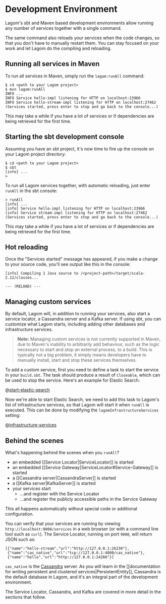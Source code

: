 # Development Environment

Lagom's sbt and Maven based development environments allow running any number of services together with a single command.

The same command also reloads your services when the code changes, so that you don't have to manually restart them. You can stay focused on your work and let Lagom do the compiling and reloading.

## Running all services in Maven

To run all services in Maven, simply run the `lagom:runAll` command:

```console
$ cd <path to your Lagom project>
$ mvn lagom:runAll
INFO ...
INFO Service hello-impl listening for HTTP on localhost:23966
INFO Service hello-stream-impl listening for HTTP on localhost:27462
(Services started, press enter to stop and go back to the console...)
```

This may take a while if you have a lot of services or if dependencies are being retrieved for the first time.

## Starting the sbt development console

Assuming you have an sbt project, it's now time to fire up the console on your Lagom project directory:

```console
$ cd <path to your Lagom project>
$ sbt
[info] ...
>
```

To run all Lagom services together, with automatic reloading, just enter `runAll` in the sbt console:

```console
> runAll
[info] ...
[info] Service hello-impl listening for HTTP on localhost:23966
[info] Service stream-impl listening for HTTP on localhost:27462
(Services started, press enter to stop and go back to the console...)
```

This may take a while if you have a lot of services or if dependencies are being retrieved for the first time.

## Hot reloading

Once the "Services started" message has appeared, if you make a change to your source code, you'll see output like this in the console:

```console
[info] Compiling 1 Java source to /<project-path>/target/scala-2.12/classes...

--- (RELOAD) ---
```

## Managing custom services

By default, Lagom will, in addition to running your services, also start a service locator, a Cassandra server and a Kafka server. If using sbt, you can customize what Lagom starts, including adding other databases and infrastructure services.

> **Note:** Managing custom services is not currently supported in Maven, due to Maven's inability to arbitrarily add behaviour, such as the logic necessary to start and stop an external process, to a build. This is typically not a big problem, it simply means developers have to manually install, start and stop these services themselves.

To add a custom service, first you need to define a task to start the service in your `build.sbt`. The task should produce a result of `Closeable`, which can be used to stop the service. Here's an example for Elastic Search:

@[start-elastic-search](code/dev-environment.sbt)

Now we're able to start Elastic Search, we need to add this task to Lagom's list of infrastructure services, so that Lagom will start it when `runAll` is executed. This can be done by modifying the `lagomInfrastructureServices` setting:

@[infrastructure-services](code/dev-environment.sbt)

## Behind the scenes

<!-- copied this section to concepts, perhaps it can be removed later -->
What's happening behind the scenes when you `runAll`?

* an embedded [[Service Locator|ServiceLocator]] is started
* an embedded [[Service Gateway|ServiceLocator#Service-Gateway]] is started
* a [[Cassandra server|CassandraServer]] is started
* a [[Kafka server|KafkaServer]] is started
* your services start
    * ...and register with the Service Locator
    * ...and register the publicly accessible paths in the Service Gateway

This all happens automatically without special code or additional configuration.

<!--end copied section -->

You can verify that your services are running by viewing `http://localhost:9008/services` in a web browser (or with a command line tool such as `curl`). The Service Locator, running on port `9008`, will return JSON such as:

```
[{"name":"hello-stream","url":"http://127.0.0.1:26230"},
 {"name":"cas_native","url":"tcp://127.0.0.1:4000/cas_native"},
 {"name":"hello","url":"http://127.0.0.1:24266"}]
```

`cas_native` is the [Cassandra](https://cassandra.apache.org/) server. As you will learn in the [[documentation for writing persistent and clustered services|PersistentEntity]], Cassandra is the default database in Lagom, and it's an integral part of the development environment.

The Service Locator, Cassandra, and Kafka are covered in more detail in the sections that follow.
